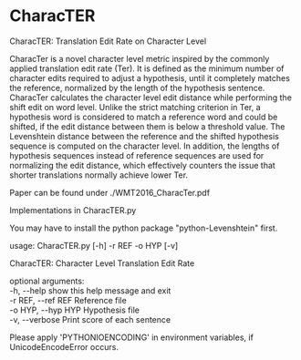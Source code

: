 # CharacTER

CharacTER: Translation Edit Rate on Character Level

CharacTer is a novel character level metric inspired by the commonly applied translation edit rate (Ter). It is defined as the minimum number of character edits required to adjust a hypothesis, until it completely matches the reference, normalized by the length of the hypothesis sentence. CharacTer calculates the character level edit distance while performing the shift edit on word level. Unlike the strict matching criterion in Ter, a hypothesis word is considered to match a reference word and could be shifted, if the edit distance between them is below a threshold value. The Levenshtein distance between the reference and the shifted hypothesis sequence is computed on the character level. In addition, the lengths of hypothesis sequences instead of reference sequences are used for normalizing the edit distance, which effectively counters the issue that shorter translations normally achieve lower Ter.

Paper can be found under ./WMT2016_CharacTer.pdf

Implementations in CharacTER.py

You may have to install the python package "python-Levenshtein" first.

usage: CharacTER.py [-h] -r REF -o HYP [-v]

CharacTER: Character Level Translation Edit Rate

optional arguments:  
  -h, --help         show this help message and exit  
  -r REF, --ref REF  Reference file  
  -o HYP, --hyp HYP  Hypothesis file  
  -v, --verbose      Print score of each sentence

Please apply 'PYTHONIOENCODING' in environment variables, if 
UnicodeEncodeError occurs.

